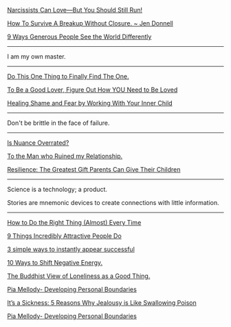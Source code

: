 <a href="http://goodmenproject.com/featured-content/narcissists-can-love-but-you-should-still-run-fiff/" target="_blank">Narcissists Can Love—But You Should Still Run!</a>

<a href="http://www.elephantjournal.com/2014/07/how-to-survive-a-breakup-without-closure-jen-donnell/" target="_blank">How To Survive A Breakup Without Closure. ~ Jen Donnell</a>

<a href="http://www.becomingminimalist.com/more-generosity/" target="_blank">9 Ways Generous People See the World Differently</a>

---

I am my own master.

---

<a href="http://www.elephantjournal.com/2015/09/do-this-one-thing-to-finally-find-the-one/" target="_blank">Do This One Thing to Finally Find The One.</a>

<a href="http://goodmenproject.com/featured-content/to-be-a-good-lover-figure-out-how-you-need-to-be-loved-hesaid/" target="_blank">To Be a Good Lover, Figure Out How YOU Need to Be Loved</a>

<a href="http://goodmenproject.com/featured-content/healing-shame-and-fear-by-working-with-your-inner-child-fiff/" target="_blank">Healing Shame and Fear by Working With Your Inner Child</a>

---

Don't be brittle in the face of failure.

---

<a href="http://chronicle.com/article/Is-Nuance-Overrated-/232771/" target="_blank">Is Nuance Overrated?</a>

<a href="http://www.elephantjournal.com/2014/11/to-the-man-who-ruined-my-relationship/" target="_blank">To the Man who Ruined my Relationship.</a>

<a href="http://goodmenproject.com/families/resilience-the-greatest-gift-parents-can-give-their-children-kt/" target="_blank">Resilience: The Greatest Gift Parents Can Give Their Children</a>

---

Science is a technology; a product.

Stories are mnemonic devices to create connections with little information.

---

<a href="https://www.psychologytoday.com/blog/fulfillment-any-age/201508/how-do-the-right-thing-almost-every-time?utm_source=FacebookPost&utm_medium=FBPost&utm_campaign=FBPost" target="_blank">How to Do the Right Thing (Almost) Every Time</a>

<a href="http://www.businessinsider.com/9-things-incredibly-attractive-people-do-2015-1?utm_content=buffer8a44e&utm_medium=social&utm_source=facebook.com&utm_campaign=buffer" target="_blank">9 Things Incredibly Attractive People Do</a>

<a href="http://www.businessinsider.com/how-to-instantly-appear-successful-2015-9?utm_content=buffer64fe2&utm_medium=social&utm_source=facebook.com&utm_campaign=buffer" target="_blank">3 simple ways to instantly appear successful</a>

<a href="http://www.elephantjournal.com/2015/06/10-ways-to-shift-negative-energy/" target="_blank">10 Ways to Shift Negative Energy.</a>

<a href="http://www.elephantjournal.com/2009/02/chogyam-trungpa-rinpoche-pema-chodron-the-buddhist-view-of-loneliness-as-a-good-thing/" target="_blank">The Buddhist View of Loneliness as a Good Thing.</a>

<a href="https://www.youtube.com/watch?v=7bk_SG2QD4E" target="_blank">Pia Mellody- Developing Personal Boundaries</a>

<a href="http://goodmenproject.com/featured-content/sickness-5-reasons-jealousy-like-swallowing-poison-kt/" target="_blank">It’s a Sickness: 5 Reasons Why Jealousy is Like Swallowing Poison</a>

<a href="https://www.youtube.com/watch?v=7bk_SG2QD4E" target="_blank">Pia Mellody- Developing Personal Boundaries</a>
